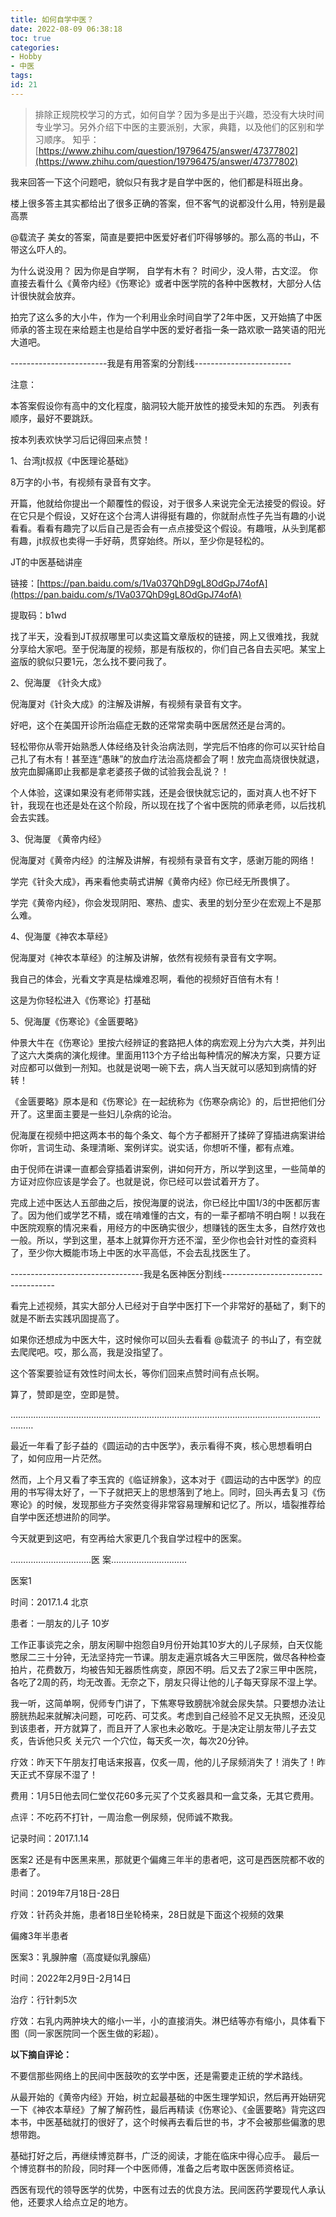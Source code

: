 ```yaml
---
title: 如何自学中医？
date: 2022-08-09 06:38:18
toc: true
categories:
- Hobby
- 中医
tags:
id: 21
---
```


> 排除正规院校学习的方式，如何自学？因为多是出于兴趣，恐没有大块时间专业学习。另外介绍下中医的主要派别，大家，典籍，以及他们的区别和学习顺序。
> 知乎：[https://www.zhihu.com/question/19796475/answer/47377802](https://www.zhihu.com/question/19796475/answer/47377802)

我来回答一下这个问题吧，貌似只有我才是自学中医的，他们都是科班出身。

<!--more-->

楼上很多答主其实都给出了很多正确的答案，但不客气的说都没什么用，特别是最高票

@载流子
美女的答案，简直是要把中医爱好者们吓得够够的。那么高的书山，不带这么吓人的。

为什么说没用？ 因为你是自学啊， 自学有木有？ 时间少，没人带，古文涩。 你直接去看什么《黄帝内经》《伤寒论》或者中医学院的各种中医教材，大部分人估计很快就会放弃。

拍完了这么多的大小牛，作为一个利用业余时间自学了2年中医，又开始搞了中医师承的答主现在来给题主也是给自学中医的爱好者指一条一路欢歌一路笑语的阳光大道吧。

------------------------我是有用答案的分割线------------------------

注意：

本答案假设你有高中的文化程度，脑洞较大能开放性的接受未知的东西。
列表有顺序，最好不要跳跃。

按本列表欢快学习后记得回来点赞！

1、台湾jt叔叔《中医理论基础》

8万字的小书，有视频有录音有文字。

开篇，他就给你提出一个颠覆性的假设，对于很多人来说完全无法接受的假设。好在它只是个假设，又好在这个台湾人讲得挺有趣的，你就耐点性子先当有趣的小说看看。看看有趣完了以后自己是否会有一点点接受这个假设。有趣哦，从头到尾都有趣，jt叔叔也卖得一手好萌，贯穿始终。所以，至少你是轻松的。

JT的中医基础讲座

链接：[https://pan.baidu.com/s/1Va037QhD9gL8OdGpJ74ofA](https://pan.baidu.com/s/1Va037QhD9gL8OdGpJ74ofA)

提取码：b1wd

找了半天，没看到JT叔叔哪里可以卖这篇文章版权的链接，网上又很难找，我就分享给大家吧。至于倪海厦的视频，那是有版权的，你们自己各自去买吧。某宝上盗版的貌似只要1元，怎么找不要问我了。

2、倪海厦 《针灸大成》

倪海厦对《针灸大成》的注解及讲解，有视频有录音有文字。

好吧，这个在美国开诊所治癌症无数的还常常卖萌中医居然还是台湾的。

轻松带你从零开始熟悉人体经络及针灸治病法则，学完后不怕疼的你可以买针给自己扎了有木有！甚至连“愚昧”的放血疗法治高烧都会了啊！放完血高烧很快就退，放完血脚痛即止我都是拿老婆孩子做的试验我会乱说？！

个人体验，这课如果没有老师带实践，还是会很快就忘记的，面对真人也不好下针，我现在也还是处在这个阶段，所以现在找了个省中医院的师承老师，以后找机会去实践。

3、倪海厦 《黄帝内经》

倪海厦对《黄帝内经》的注解及讲解，有视频有录音有文字，感谢万能的网络！

学完《针灸大成》，再来看他卖萌式讲解《黄帝内经》你已经无所畏惧了。

学完《黄帝内经》，你会发现阴阳、寒热、虚实、表里的划分至少在宏观上不是那么难。

4、倪海厦《神农本草经》

倪海厦对《神农本草经》的注解及讲解，依然有视频有录音有文字啊。

我自己的体会，光看文字真是枯燥难忍啊，看他的视频好百倍有木有！

这是为你轻松进入《伤寒论》打基础

5、倪海厦《伤寒论》《金匮要略》

仲景大牛在《伤寒论》里按六经辨证的套路把人体的病宏观上分为六大类，并列出了这六大类病的演化规律。里面用113个方子给出每种情况的解决方案，只要方证对应都可以做到一剂知。也就是说喝一碗下去，病人当天就可以感知到病情的好转！

《金匮要略》原本是和《伤寒论》在一起统称为《伤寒杂病论》的，后世把他们分开了。这里面主要是一些妇儿杂病的论治。

倪海厦在视频中把这两本书的每个条文、每个方子都掰开了揉碎了穿插进病案讲给你听，言词生动、条理清晰、案例详实。说实话，你想听不懂，都有点难。

由于倪师在讲课一直都会穿插着讲案例，讲如何开方，所以学到这里，一些简单的方证对应你应该是学会了。也就是说，你已经可以尝试着开方了。

完成上述中医达人五部曲之后，按倪海厦的说法，你已经比中国1/3的中医都厉害了。因为他们或学艺不精，或在啃难懂的古文，有的一辈子都啃不明白啊！以我在中医院观察的情况来看，用经方的中医确实很少，想赚钱的医生太多，自然疗效也一般。所以，学到这里，基本上就算你开方还不溜，至少你也会针对性的查资料了，至少你大概能市场上中医的水平高低，不会去乱找医生了。

---------------------------------我是名医神医分割线------------------------------------

看完上述视频，其实大部分人已经对于自学中医打下一个非常好的基础了，剩下的就是不断去实践巩固提高了。

如果你还想成为中医大牛，这时候你可以回头去看看
@载流子
的书山了，有空就去爬爬吧。哎，那么高，我是没指望了。

这个答案要验证有效性时间太长，等你们回来点赞时间有点长啊。

算了，赞即是空，空即是赞。

……………………………………………………………………………………………………………………

最近一年看了彭子益的《圆运动的古中医学》，表示看得不爽，核心思想看明白了，如何应用一片茫然。

然而，上个月又看了李玉宾的《临证辨象》，这本对于《圆运动的古中医学》的应用的书写得太好了，一下子就把天上的思想落到了地上。同时，回头再去复习《伤寒论》的时候，发现那些方子突然变得非常容易理解和记忆了。所以，墙裂推荐给自学中医还想进阶的同学。

今天就更到这吧，有空再给大家更几个我自学过程中的医案。

……..........................医 案…………………………

医案1

时间：2017.1.4 北京

患者：一朋友的儿子 10岁

工作正事谈完之余，朋友闲聊中抱怨自9月份开始其10岁大的儿子尿频，白天仅能憋尿二三十分钟，无法坚持完一节课。朋友走遍京城各大三甲医院，做尽各种检查拍片，花费数万，均被告知无器质性病变，原因不明。后又去了2家三甲中医院，各吃了2周的药，均无改善。无奈之下，朋友只得让他的儿子每天穿尿不湿上学。

我一听，这简单啊，倪师专门讲了，下焦寒导致膀胱冷就会尿失禁。只要想办法让膀胱热起来就解决问题，可吃药、可艾炙。考虑到自己经验不足又无执照，还没见到该患者，开方就算了，而且开了人家也未必敢吃。于是决定让朋友带儿子去艾炙，告诉他只炙 关元穴 一个穴位，每天炙一次，每次20分钟。

疗效：昨天下午朋友打电话来报喜，仅炙一周，他的儿子尿频消失了！消失了！昨天正式不穿尿不湿了！

费用：1月5日他去同仁堂仅花60多元买了个艾炙器具和一盒艾条，无其它费用。

点评：不吃药不打针，一周治愈一例尿频，倪师诚不欺我。

记录时间：2017.1.14

医案2 还是有中医黑来黑，那就更个偏瘫三年半的患者吧，这可是西医院都不收的患者了。

时间：2019年7月18日-28日

疗效：针药灸并施，患者18日坐轮椅来，28日就是下面这个视频的效果

偏瘫3年半患者

医案3：乳腺肿瘤（高度疑似乳腺癌）

时间：2022年2月9日-2月14日

治疗：行针刺5次

疗效：右乳内两肿块大的缩小一半，小的直接消失。淋巴结等亦有缩小，具体看下图（同一家医院同一个医生做的彩超）。

**以下摘自评论：**

不要信那些网络上的民间中医鼓吹的玄学中医，还是需要走正统的学术路线。

从最开始的《黄帝内经》开始，树立起最基础的中医生理学知识，然后再开始研究一下《神农本草经》了解了解药性，最后再精读《伤寒论》、《金匮要略》背完这四本书，中医基础就打的很好了，这个时候再去看后世的书，才不会被那些偏激的思想带跑。

基础打好之后，再继续博览群书，广泛的阅读，才能在临床中得心应手。
最后一个博览群书的阶段，同时拜一个中医师傅，准备之后考取中医医师资格证。

西医有现代的领导医学的优势，中医有过去的优良方法。民间医药学要现代人承认他，还要求人给点立足的地方。
